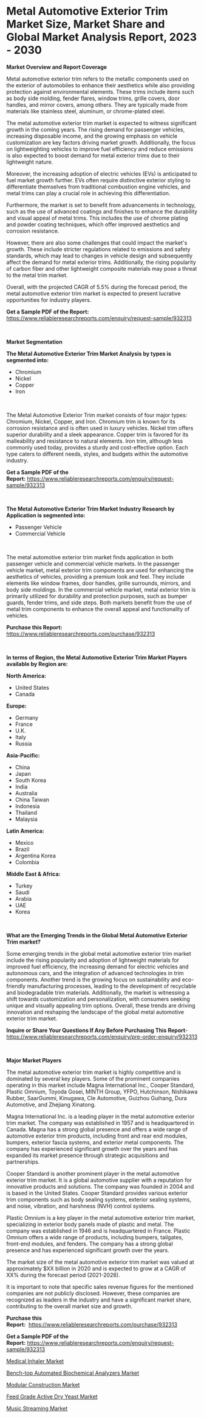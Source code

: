 <p><h1>Metal Automotive Exterior Trim Market Size, Market Share and Global Market Analysis Report, 2023 - 2030</h1></p><p><strong>Market Overview and Report Coverage</strong></p>
<p><p>Metal automotive exterior trim refers to the metallic components used on the exterior of automobiles to enhance their aesthetics while also providing protection against environmental elements. These trims include items such as body side molding, fender flares, window trims, grille covers, door handles, and mirror covers, among others. They are typically made from materials like stainless steel, aluminum, or chrome-plated steel.</p><p>The metal automotive exterior trim market is expected to witness significant growth in the coming years. The rising demand for passenger vehicles, increasing disposable income, and the growing emphasis on vehicle customization are key factors driving market growth. Additionally, the focus on lightweighting vehicles to improve fuel efficiency and reduce emissions is also expected to boost demand for metal exterior trims due to their lightweight nature.</p><p>Moreover, the increasing adoption of electric vehicles (EVs) is anticipated to fuel market growth further. EVs often require distinctive exterior styling to differentiate themselves from traditional combustion engine vehicles, and metal trims can play a crucial role in achieving this differentiation.</p><p>Furthermore, the market is set to benefit from advancements in technology, such as the use of advanced coatings and finishes to enhance the durability and visual appeal of metal trims. This includes the use of chrome plating and powder coating techniques, which offer improved aesthetics and corrosion resistance.</p><p>However, there are also some challenges that could impact the market's growth. These include stricter regulations related to emissions and safety standards, which may lead to changes in vehicle design and subsequently affect the demand for metal exterior trims. Additionally, the rising popularity of carbon fiber and other lightweight composite materials may pose a threat to the metal trim market.</p><p>Overall, with the projected CAGR of 5.5% during the forecast period, the metal automotive exterior trim market is expected to present lucrative opportunities for industry players.</p></p>
<p><strong>Get a Sample PDF of the Report:</strong> <a href="https://www.reliableresearchreports.com/enquiry/request-sample/932313">https://www.reliableresearchreports.com/enquiry/request-sample/932313</a></p>
<p>&nbsp;</p>
<p><strong>Market Segmentation</strong></p>
<p><strong>The Metal Automotive Exterior Trim Market Analysis by types is segmented into:</strong></p>
<p><ul><li>Chromium</li><li>Nickel</li><li>Copper</li><li>Iron</li></ul></p>
<p>&nbsp;</p>
<p><p>The Metal Automotive Exterior Trim market consists of four major types: Chromium, Nickel, Copper, and Iron. Chromium trim is known for its corrosion resistance and is often used in luxury vehicles. Nickel trim offers superior durability and a sleek appearance. Copper trim is favored for its malleability and resistance to natural elements. Iron trim, although less commonly used today, provides a sturdy and cost-effective option. Each type caters to different needs, styles, and budgets within the automotive industry.</p></p>
<p><strong>Get a Sample PDF of the Report:</strong>&nbsp;<a href="https://www.reliableresearchreports.com/enquiry/request-sample/932313">https://www.reliableresearchreports.com/enquiry/request-sample/932313</a></p>
<p>&nbsp;</p>
<p><strong>The Metal Automotive Exterior Trim Market Industry Research by Application is segmented into:</strong></p>
<p><ul><li>Passenger Vehicle</li><li>Commercial Vehicle</li></ul></p>
<p>&nbsp;</p>
<p><p>The metal automotive exterior trim market finds application in both passenger vehicle and commercial vehicle markets. In the passenger vehicle market, metal exterior trim components are used for enhancing the aesthetics of vehicles, providing a premium look and feel. They include elements like window frames, door handles, grille surrounds, mirrors, and body side moldings. In the commercial vehicle market, metal exterior trim is primarily utilized for durability and protection purposes, such as bumper guards, fender trims, and side steps. Both markets benefit from the use of metal trim components to enhance the overall appeal and functionality of vehicles.</p></p>
<p><strong>Purchase this Report:</strong>&nbsp; <a href="https://www.reliableresearchreports.com/purchase/932313">https://www.reliableresearchreports.com/purchase/932313</a></p>
<p>&nbsp;</p>
<p><strong>In terms of Region, the Metal Automotive Exterior Trim Market Players available by Region are:</strong></p>
<p>
    <p> <strong> North America: </strong>
        <ul>
            <li>United States</li>
            <li>Canada</li>
        </ul>
        </p> 
    <p> <strong> Europe: </strong>
        <ul>
            <li>Germany</li>
            <li>France</li>
            <li>U.K.</li>
            <li>Italy</li>
            <li>Russia</li>
        </ul>
        </p> 
    <p> <strong> Asia-Pacific: </strong>
        <ul>
            <li>China</li>
            <li>Japan</li>
            <li>South Korea</li>
            <li>India</li>
            <li>Australia</li>
            <li>China Taiwan</li>
            <li>Indonesia</li>
            <li>Thailand</li>
            <li>Malaysia</li>
        </ul>
        </p> 
    <p> <strong> Latin America: </strong>
        <ul>
            <li>Mexico</li>
            <li>Brazil</li>
            <li>Argentina Korea</li>
            <li>Colombia</li>
        </ul>
        </p> 
    <p> <strong> Middle East & Africa: </strong>
        <ul>
            <li>Turkey</li>
            <li>Saudi</li>
            <li>Arabia</li>
            <li>UAE</li>
            <li>Korea</li>
        </ul>
    </p>
    </p>
<p>&nbsp;</p>
<p><strong>What are the Emerging Trends in the Global Metal Automotive Exterior Trim market?</strong></p>
<p><p>Some emerging trends in the global metal automotive exterior trim market include the rising popularity and adoption of lightweight materials for improved fuel efficiency, the increasing demand for electric vehicles and autonomous cars, and the integration of advanced technologies in trim components. Another trend is the growing focus on sustainability and eco-friendly manufacturing processes, leading to the development of recyclable and biodegradable trim materials. Additionally, the market is witnessing a shift towards customization and personalization, with consumers seeking unique and visually appealing trim options. Overall, these trends are driving innovation and reshaping the landscape of the global metal automotive exterior trim market.</p></p>
<p><strong>Inquire or Share Your Questions If Any Before Purchasing This Report</strong>- <a href="https://www.reliableresearchreports.com/enquiry/pre-order-enquiry/932313">https://www.reliableresearchreports.com/enquiry/pre-order-enquiry/932313</a></p>
<p>&nbsp;</p>
<p><strong>Major Market Players</strong></p>
<p><p>The metal automotive exterior trim market is highly competitive and is dominated by several key players. Some of the prominent companies operating in this market include Magna International Inc., Cooper Standard, Plastic Omnium, Toyoda Gosei, MINTH Group, YFPO, Hutchinson, Nishikawa Rubber, SaarGummi, Kinugawa, CIe Automotive, Guizhou Guihang, Dura Automotive, and Zhejiang Xinatong.</p><p>Magna International Inc. is a leading player in the metal automotive exterior trim market. The company was established in 1957 and is headquartered in Canada. Magna has a strong global presence and offers a wide range of automotive exterior trim products, including front and rear end modules, bumpers, exterior fascia systems, and exterior metal components. The company has experienced significant growth over the years and has expanded its market presence through strategic acquisitions and partnerships.</p><p>Cooper Standard is another prominent player in the metal automotive exterior trim market. It is a global automotive supplier with a reputation for innovative products and solutions. The company was founded in 2004 and is based in the United States. Cooper Standard provides various exterior trim components such as body sealing systems, exterior sealing systems, and noise, vibration, and harshness (NVH) control systems.</p><p>Plastic Omnium is a key player in the metal automotive exterior trim market, specializing in exterior body panels made of plastic and metal. The company was established in 1946 and is headquartered in France. Plastic Omnium offers a wide range of products, including bumpers, tailgates, front-end modules, and fenders. The company has a strong global presence and has experienced significant growth over the years.</p><p>The market size of the metal automotive exterior trim market was valued at approximately $XX billion in 2020 and is expected to grow at a CAGR of XX% during the forecast period (2021-2028). </p><p>It is important to note that specific sales revenue figures for the mentioned companies are not publicly disclosed. However, these companies are recognized as leaders in the industry and have a significant market share, contributing to the overall market size and growth.</p></p>
<p><strong>Purchase this Report:</strong>&nbsp;&nbsp;<a href="https://www.reliableresearchreports.com/purchase/932313">https://www.reliableresearchreports.com/purchase/932313</a></p>
<p></p>
<p><strong>Get a Sample PDF of the Report:</strong>&nbsp;<a href="https://www.reliableresearchreports.com/enquiry/request-sample/932313">https://www.reliableresearchreports.com/enquiry/request-sample/932313</a></p>
<p><p><a href="https://www.reportprime.com/medical-inhaler-r7915">Medical Inhaler Market</a></p><p><a href="https://issuu.com/reportprime-2/docs/bench-top-automated-biochemical-analyzers-market-s?fr=xKAE9_zU1NQ">Bench-top Automated Biochemical Analyzers Market</a></p><p><a href="https://www.reportprime.com/modular-construction-r11560">Modular Construction Market</a></p><p><a href="https://www.linkedin.com/pulse/feed-grade-active-dry-yeast-market-size-growth-forecast-p3jae/">Feed Grade Active Dry Yeast Market</a></p><p><a href="https://medium.com/@jensenklein/music-streaming-market-size-growth-forecast-2023-2030-9edc1ce7a368">Music Streaming Market</a></p></p>